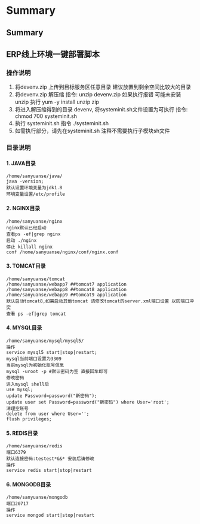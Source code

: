 # Summary

## Summary

## ERP线上环境一键部署脚本

### 操作说明

1. 将devenv.zip 上传到目标服务区任意目录 建议放置到剩余空间比较大的目录
2. 将devenv.zip 解压缩 指令: unzip devenv.zip   如果执行报错 可能未安装unzip  执行 yum -y install unzip zip
3. 将进入解压缩得到的目录 devenv, 将systeminit.sh文件设置为可执行  指令: chmod 700 systeminit.sh
4. 执行 systeminit.sh  指令 ./systeminit.sh
5. 如需执行部分，请先在systeminit.sh 注释不需要执行子模块sh文件

### 目录说明

#### 1. JAVA目录

```text
/home/sanyuanse/java/
java -version;
默认设置环境变量为jdk1.8
环境变量设置/etc/profile
```

#### 2. NGINX目录

```text
/home/sanyuanse/nginx
nginx默认已经启动 
查看ps -ef|grep nginx
启动 ./nginx 
停止 killall nginx  
conf /home/sanyuanse/nginx/conf/nginx.conf
```

#### 3. TOMCAT目录

```text
/home/sanyuanse/tomcat
/home/sanyuanse/webapp7 ##tomcat7 application
/home/sanyuanse/webapp8 ##tomcat8 application
/home/sanyuanse/webapp9 ##tomcat9 application
默认启动tomcat8,如需启动其他tomcat 请修改tomcat的server.xml端口设置 以防端口冲突
查看 ps -ef|grep tomcat
```

#### 4. MYSQL目录

```text
/home/sanyuanse/mysql/mysql5/
操作
service mysql5 start|stop|restart;
mysql当前端口设置为3309
当前mysql为初始化账号信息
mysql -uroot -p #默认密码为空 直接回车即可
修改密码
进入mysql shell后
use mysql;
update Password=password("新密码");
update user set Password=password("新密码") where User='root';
清理空账号
delete from user where User='';
flush privileges;
```

#### 5. REDIS目录

```text
/home/sanyuanse/redis
端口6379 
默认连接密码:testest*&&* 安装后请修改 
操作 
service redis start|stop|restart
```

#### 6. MONGODB目录

```text
/home/sanyuanse/mongodb
端口20717
操作 
service mongod start|stop|restart
```

